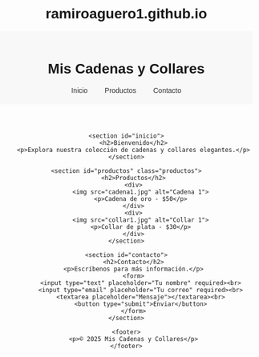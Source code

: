 # ramiroaguero1.github.io
<!DOCTYPE html>
<html lang="es">
<head>
    <meta charset="UTF-8">
    <meta name="viewport" content="width=device-width, initial-scale=1.0">
    <title>Mis Cadenas y Collares</title>
    <style>
        body { font-family: Arial, sans-serif; margin: 0; padding: 0; text-align: center; }
        header { background-color: #f8f8f8; padding: 20px; }
        nav a { margin: 0 15px; text-decoration: none; color: #333; }
        .productos img { width: 200px; margin: 10px; }
        footer { background-color: #222; color: white; padding: 10px; margin-top: 20px; }
    </style>
</head>
<body>
    <header>
        <h1>Mis Cadenas y Collares</h1>
        <nav>
            <a href="#inicio">Inicio</a>
            <a href="#productos">Productos</a>
            <a href="#contacto">Contacto</a>
        </nav>
    </header>

    <section id="inicio">
        <h2>Bienvenido</h2>
        <p>Explora nuestra colección de cadenas y collares elegantes.</p>
    </section>

    <section id="productos" class="productos">
        <h2>Productos</h2>
        <div>
            <img src="cadena1.jpg" alt="Cadena 1">
            <p>Cadena de oro - $50</p>
        </div>
        <div>
            <img src="collar1.jpg" alt="Collar 1">
            <p>Collar de plata - $30</p>
        </div>
    </section>

    <section id="contacto">
        <h2>Contacto</h2>
        <p>Escríbenos para más información.</p>
        <form>
            <input type="text" placeholder="Tu nombre" required><br>
            <input type="email" placeholder="Tu correo" required><br>
            <textarea placeholder="Mensaje"></textarea><br>
            <button type="submit">Enviar</button>
        </form>
    </section>

    <footer>
        <p>© 2025 Mis Cadenas y Collares</p>
    </footer>
</body>
</html>
